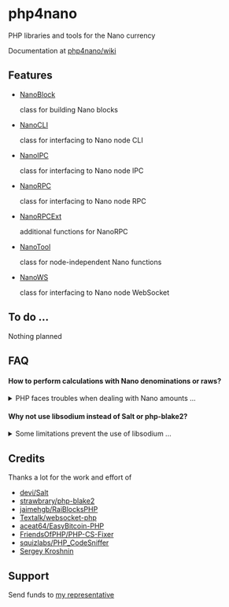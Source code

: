 # php4nano

PHP libraries and tools for the Nano currency

Documentation at [php4nano/wiki](https://github.com/mikerow/php4nano/wiki)

## Features

- [NanoBlock](https://github.com/mikerow/php4nano/wiki/NanoBlock)

  class for building Nano blocks

- [NanoCLI](https://github.com/mikerow/php4nano/wiki/NanoCLI)

  class for interfacing to Nano node CLI
  
- [NanoIPC](https://github.com/mikerow/php4nano/wiki/NanoIPC)

  class for interfacing to Nano node IPC

- [NanoRPC](https://github.com/mikerow/php4nano/wiki/NanoRPC)

  class for interfacing to Nano node RPC

- [NanoRPCExt](https://github.com/mikerow/php4nano/wiki/NanoRPCExt)

  additional functions for NanoRPC

- [NanoTool](https://github.com/mikerow/php4nano/wiki/NanoTool)

  class for node-independent Nano functions
  
- [NanoWS](https://github.com/mikerow/php4nano/wiki/NanoWS)

  class for interfacing to Nano node WebSocket
  
## To do ...

Nothing planned

## FAQ

#### How to perform calculations with Nano denominations or raws?

<details><summary>PHP faces troubles when dealing with Nano amounts ...</summary>
<p>

- `float` isn't very precise at certain decimal depths
  
- `integer` can't be bigger than 64 bit

A good solution is to perform calculations in raws using [GNU Multiple Precision](https://www.php.net/manual/en/book.gmp.php)

</p>
</details>

#### Why not use libsodium instead of Salt or php-blake2?

<details><summary>Some limitations prevent the use of libsodium ...</summary>
<p>

- `sodium_crypto_sign_*` use SHA-2 instead Blake2
- `sodium_crypto_generichash_*` don't allow output smaller than 16 bytes

</p>
</details>

## Credits

Thanks a lot for the work and effort of

- [devi/Salt](https://github.com/devi/Salt)
- [strawbrary/php-blake2](https://github.com/strawbrary/php-blake2)
- [jaimehgb/RaiBlocksPHP](https://github.com/jaimehgb/RaiBlocksPHP)
- [Textalk/websocket-php](https://github.com/Textalk/websocket-php)
- [aceat64/EasyBitcoin-PHP](https://github.com/aceat64/EasyBitcoin-PHP)
- [FriendsOfPHP/PHP-CS-Fixer](https://github.com/FriendsOfPHP/PHP-CS-Fixer)
- [squizlabs/PHP_CodeSniffer](https://github.com/squizlabs/PHP_CodeSniffer)
- [Sergey Kroshnin](https://github.com/SergiySW)

## Support

Send funds to [my representative](https://mynano.ninja/account/mikerow)